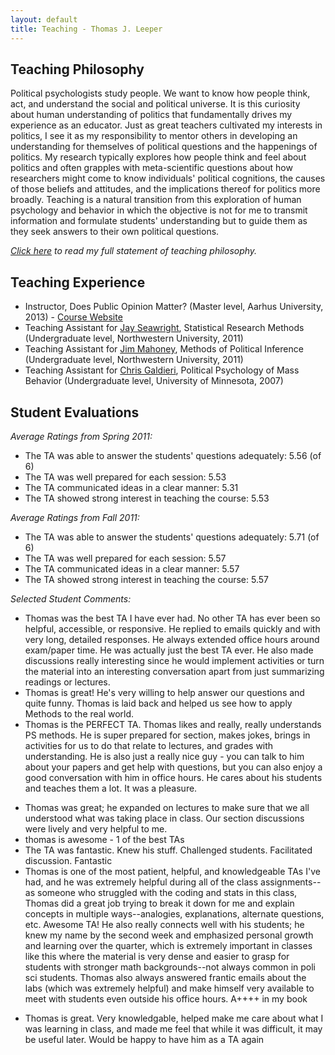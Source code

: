 ```yaml
---
layout: default
title: Teaching - Thomas J. Leeper
---
```


## Teaching Philosophy ##

Political psychologists study people. We want to know how people think, act, and understand the social and political universe. It is this curiosity about human understanding of politics that fundamentally drives my experience as an educator. Just as great teachers cultivated my interests in politics, I see it as my responsibility to mentor others in developing an understanding for themselves of political questions and the happenings of politics. My research typically explores how people think and feel about politics and often grapples with meta-scientific questions about how researchers might come to know individuals' political cognitions, the causes of those beliefs and attitudes, and the implications thereof for politics more broadly. Teaching is a natural transition from this exploration of human psychology and behavior in which the objective is not for me to transmit information and formulate students' understanding but to guide them as they seek answers to their own political questions.

*[Click here](teaching/Teaching%20Statement.pdf) to read my full statement of teaching philosophy.*
	
## Teaching Experience ##

<!--* Instructor, Experimentation and Causal Inference (Master level, Aarhus University, 2014)-->
<!--* Co-Instructor, Quantitative Political Analysis (Master/Doctoral level, Aarhus University, 2014)-->
* Instructor, Does Public Opinion Matter? (Master level, Aarhus University, 2013) - [Course Website](http://www.thomasleeper.com/opinioncourse)
* Teaching Assistant for [Jay Seawright](http://www.polisci.northwestern.edu/people/seawright.html), Statistical Research Methods (Undergraduate level, Northwestern University, 2011)
* Teaching Assistant for [Jim Mahoney](http://www.jamesmahoney.org/), Methods of Political Inference (Undergraduate level, Northwestern University, 2011)
* Teaching Assistant for [Chris Galdieri](http://www.tc.umn.edu/~galdieri/), Political Psychology of Mass Behavior (Undergraduate level, University of Minnesota, 2007)

## Student Evaluations ##

*Average Ratings from Spring 2011:*

* The TA was able to answer the students' questions adequately: 5.56 (of 6)
* The TA was well prepared for each session: 5.53
* The TA communicated ideas in a clear manner: 5.31
* The TA showed strong interest in teaching the course: 5.53


*Average Ratings from Fall 2011:*

* The TA was able to answer the students' questions adequately: 5.71 (of 6)
* The TA was well prepared for each session: 5.57
* The TA communicated ideas in a clear manner: 5.57
* The TA showed strong interest in teaching the course: 5.57

*Selected Student Comments:*

* Thomas was the best TA I have ever had. No other TA has ever been so helpful, accessible, or responsive. He replied to emails quickly and with very long, detailed responses. He always extended office hours around exam/paper time. He was actually just the best TA ever. He also made discussions really interesting since he would implement activities or turn the material into an interesting conversation apart from just summarizing readings or lectures.
* Thomas is great! He's very willing to help answer our questions and quite funny. Thomas is laid back and helped us see how to apply Methods to the real world.
* Thomas is the PERFECT TA. Thomas likes and really, really understands PS methods. He is super prepared for section, makes jokes, brings in activities for us to do that relate to lectures, and grades with understanding. He is also just a really nice guy - you can talk to him about your papers and get help with questions, but you can also enjoy a good conversation with him in office hours. He cares about his students and teaches them a lot. It was a pleasure.
<!--* Really nice, knowledgeable, and helpful-->
* Thomas was great; he expanded on lectures to make sure that we all understood what was taking place in class. Our section discussions were lively and very helpful to me.
* thomas is awesome - 1 of the best TAs
* The TA was fantastic. Knew his stuff. Challenged students. Facilitated discussion. Fantastic
* Thomas is one of the most patient, helpful, and knowledgeable TAs I've had, and he was extremely helpful during all of the class assignments--as someone who struggled with the coding and stats in this class, Thomas did a great job trying to break it down for me and explain concepts in multiple ways--analogies, explanations, alternate questions, etc. Awesome TA! He also really connects well with his students; he knew my name by the second week and emphasized personal growth and learning over the quarter, which is extremely important in classes like this where the material is very dense and easier to grasp for students with stronger math backgrounds--not always common in poli sci students. Thomas also always answered frantic emails about the labs (which was extremely helpful) and make himself very available to meet with students even outside his office hours. A++++ in my book
<!--* Thomas is very knowledgeable and easy to approach with questions regarding course content. His supplementary emails with R code and other documents prove that he really wants students to understand the course and not view R as something impossible to learn. He is also always available via appointment or email which is always appreciated.-->
* Thomas is great. Very knowledgable, helped make me care about what I was learning in class, and made me feel that while it was difficult, it may be useful later. Would be happy to have him as a TA again

